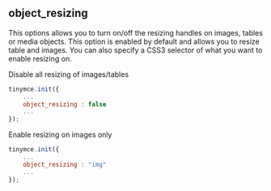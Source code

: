 ## object_resizing

This options allows you to turn on/off the resizing handles on images, tables or media objects. This option is enabled by default and allows you to resize table and images. You can also specify a CSS3 selector of what you want to enable resizing on.

Disable all resizing of images/tables

```js
tinymce.init({
    ...
    object_resizing : false
    ...
});
```

Enable resizing on images only

```js
tinymce.init({
    ...
    object_resizing : "img"
    ...
});
```
